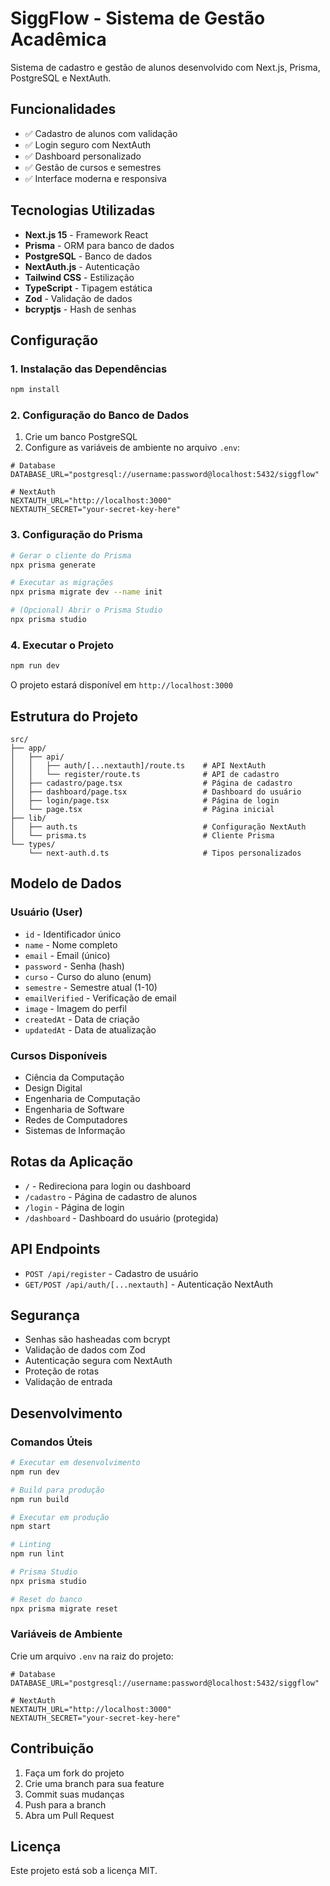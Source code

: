 # SiggFlow - Sistema de Gestão Acadêmica

Sistema de cadastro e gestão de alunos desenvolvido com Next.js, Prisma, PostgreSQL e NextAuth.

## Funcionalidades

- ✅ Cadastro de alunos com validação
- ✅ Login seguro com NextAuth
- ✅ Dashboard personalizado
- ✅ Gestão de cursos e semestres
- ✅ Interface moderna e responsiva

## Tecnologias Utilizadas

- **Next.js 15** - Framework React
- **Prisma** - ORM para banco de dados
- **PostgreSQL** - Banco de dados
- **NextAuth.js** - Autenticação
- **Tailwind CSS** - Estilização
- **TypeScript** - Tipagem estática
- **Zod** - Validação de dados
- **bcryptjs** - Hash de senhas

## Configuração

### 1. Instalação das Dependências

```bash
npm install
```

### 2. Configuração do Banco de Dados

1. Crie um banco PostgreSQL
2. Configure as variáveis de ambiente no arquivo `.env`:

```env
# Database
DATABASE_URL="postgresql://username:password@localhost:5432/siggflow"

# NextAuth
NEXTAUTH_URL="http://localhost:3000"
NEXTAUTH_SECRET="your-secret-key-here"
```

### 3. Configuração do Prisma

```bash
# Gerar o cliente do Prisma
npx prisma generate

# Executar as migrações
npx prisma migrate dev --name init

# (Opcional) Abrir o Prisma Studio
npx prisma studio
```

### 4. Executar o Projeto

```bash
npm run dev
```

O projeto estará disponível em `http://localhost:3000`

## Estrutura do Projeto

```
src/
├── app/
│   ├── api/
│   │   ├── auth/[...nextauth]/route.ts    # API NextAuth
│   │   └── register/route.ts              # API de cadastro
│   ├── cadastro/page.tsx                  # Página de cadastro
│   ├── dashboard/page.tsx                 # Dashboard do usuário
│   ├── login/page.tsx                     # Página de login
│   └── page.tsx                           # Página inicial
├── lib/
│   ├── auth.ts                            # Configuração NextAuth
│   └── prisma.ts                          # Cliente Prisma
└── types/
    └── next-auth.d.ts                     # Tipos personalizados
```

## Modelo de Dados

### Usuário (User)
- `id` - Identificador único
- `name` - Nome completo
- `email` - Email (único)
- `password` - Senha (hash)
- `curso` - Curso do aluno (enum)
- `semestre` - Semestre atual (1-10)
- `emailVerified` - Verificação de email
- `image` - Imagem do perfil
- `createdAt` - Data de criação
- `updatedAt` - Data de atualização

### Cursos Disponíveis
- Ciência da Computação
- Design Digital
- Engenharia de Computação
- Engenharia de Software
- Redes de Computadores
- Sistemas de Informação

## Rotas da Aplicação

- `/` - Redireciona para login ou dashboard
- `/cadastro` - Página de cadastro de alunos
- `/login` - Página de login
- `/dashboard` - Dashboard do usuário (protegida)

## API Endpoints

- `POST /api/register` - Cadastro de usuário
- `GET/POST /api/auth/[...nextauth]` - Autenticação NextAuth

## Segurança

- Senhas são hasheadas com bcrypt
- Validação de dados com Zod
- Autenticação segura com NextAuth
- Proteção de rotas
- Validação de entrada

## Desenvolvimento

### Comandos Úteis

```bash
# Executar em desenvolvimento
npm run dev

# Build para produção
npm run build

# Executar em produção
npm start

# Linting
npm run lint

# Prisma Studio
npx prisma studio

# Reset do banco
npx prisma migrate reset
```

### Variáveis de Ambiente

Crie um arquivo `.env` na raiz do projeto:

```env
# Database
DATABASE_URL="postgresql://username:password@localhost:5432/siggflow"

# NextAuth
NEXTAUTH_URL="http://localhost:3000"
NEXTAUTH_SECRET="your-secret-key-here"
```

## Contribuição

1. Faça um fork do projeto
2. Crie uma branch para sua feature
3. Commit suas mudanças
4. Push para a branch
5. Abra um Pull Request

## Licença

Este projeto está sob a licença MIT.
